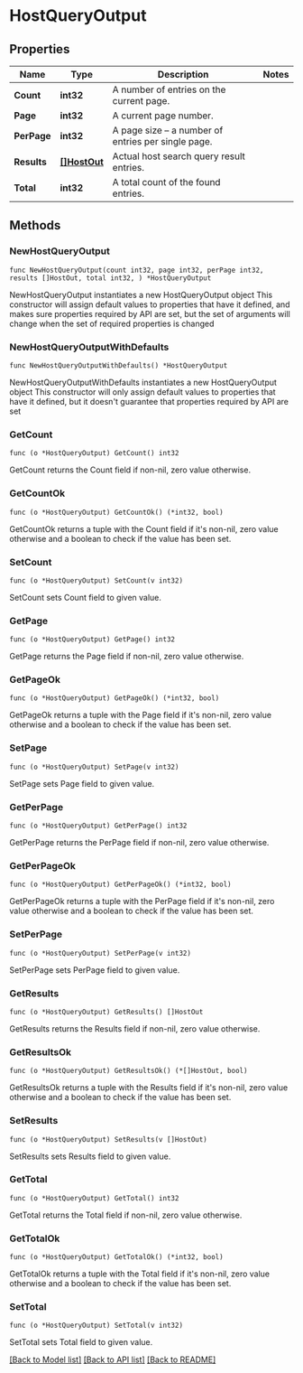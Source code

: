 # HostQueryOutput

## Properties

Name | Type | Description | Notes
------------ | ------------- | ------------- | -------------
**Count** | **int32** | A number of entries on the current page. | 
**Page** | **int32** | A current page number. | 
**PerPage** | **int32** | A page size – a number of entries per single page. | 
**Results** | [**[]HostOut**](HostOut.md) | Actual host search query result entries. | 
**Total** | **int32** | A total count of the found entries. | 

## Methods

### NewHostQueryOutput

`func NewHostQueryOutput(count int32, page int32, perPage int32, results []HostOut, total int32, ) *HostQueryOutput`

NewHostQueryOutput instantiates a new HostQueryOutput object
This constructor will assign default values to properties that have it defined,
and makes sure properties required by API are set, but the set of arguments
will change when the set of required properties is changed

### NewHostQueryOutputWithDefaults

`func NewHostQueryOutputWithDefaults() *HostQueryOutput`

NewHostQueryOutputWithDefaults instantiates a new HostQueryOutput object
This constructor will only assign default values to properties that have it defined,
but it doesn't guarantee that properties required by API are set

### GetCount

`func (o *HostQueryOutput) GetCount() int32`

GetCount returns the Count field if non-nil, zero value otherwise.

### GetCountOk

`func (o *HostQueryOutput) GetCountOk() (*int32, bool)`

GetCountOk returns a tuple with the Count field if it's non-nil, zero value otherwise
and a boolean to check if the value has been set.

### SetCount

`func (o *HostQueryOutput) SetCount(v int32)`

SetCount sets Count field to given value.


### GetPage

`func (o *HostQueryOutput) GetPage() int32`

GetPage returns the Page field if non-nil, zero value otherwise.

### GetPageOk

`func (o *HostQueryOutput) GetPageOk() (*int32, bool)`

GetPageOk returns a tuple with the Page field if it's non-nil, zero value otherwise
and a boolean to check if the value has been set.

### SetPage

`func (o *HostQueryOutput) SetPage(v int32)`

SetPage sets Page field to given value.


### GetPerPage

`func (o *HostQueryOutput) GetPerPage() int32`

GetPerPage returns the PerPage field if non-nil, zero value otherwise.

### GetPerPageOk

`func (o *HostQueryOutput) GetPerPageOk() (*int32, bool)`

GetPerPageOk returns a tuple with the PerPage field if it's non-nil, zero value otherwise
and a boolean to check if the value has been set.

### SetPerPage

`func (o *HostQueryOutput) SetPerPage(v int32)`

SetPerPage sets PerPage field to given value.


### GetResults

`func (o *HostQueryOutput) GetResults() []HostOut`

GetResults returns the Results field if non-nil, zero value otherwise.

### GetResultsOk

`func (o *HostQueryOutput) GetResultsOk() (*[]HostOut, bool)`

GetResultsOk returns a tuple with the Results field if it's non-nil, zero value otherwise
and a boolean to check if the value has been set.

### SetResults

`func (o *HostQueryOutput) SetResults(v []HostOut)`

SetResults sets Results field to given value.


### GetTotal

`func (o *HostQueryOutput) GetTotal() int32`

GetTotal returns the Total field if non-nil, zero value otherwise.

### GetTotalOk

`func (o *HostQueryOutput) GetTotalOk() (*int32, bool)`

GetTotalOk returns a tuple with the Total field if it's non-nil, zero value otherwise
and a boolean to check if the value has been set.

### SetTotal

`func (o *HostQueryOutput) SetTotal(v int32)`

SetTotal sets Total field to given value.



[[Back to Model list]](../README.md#documentation-for-models) [[Back to API list]](../README.md#documentation-for-api-endpoints) [[Back to README]](../README.md)


